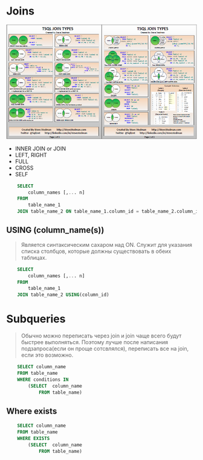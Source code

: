 # Joins

![Joins](./images/joins.png)

* INNER JOIN or JOIN
* LEFT, RIGHT
* FULL
* CROSS
* SELF

```sql
    SELECT
        column_names [,... n]
    FROM
        table_name_1 
    JOIN table_name_2 ON table_name_1.column_id = table_name_2.column_id
```

## USING (column_name(s))
> Является синтаксическим сахаром над ON.
>  Cлужит для указания списка столбцов, которые должны существовать в обеих таблицах.

```sql
    SELECT
        column_names [,... n]
    FROM
        table_name_1 
    JOIN table_name_2 USING(column_id)
```

# Subqueries

> Обычно можно переписать через join и join чаще всего будут быстрее выполняться. Поэтому лучше после написания подзапроса(если он проще сотсвлялся), переписать все на join, если это возможно.

```sql
    SELECT column_name
    FROM table_name
    WHERE conditions IN
		(SELECT  column_name
			FROM table_name)
```

## Where exists

```sql
    SELECT column_name
    FROM table_name
    WHERE EXISTS
		(SELECT  column_name
			FROM table_name)
```